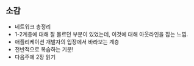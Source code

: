 ## 소감
- 네트워크 총정리
- 1-2계층에 대해 잘 몰르던 부분이 있었는데, 이것에 대해 아웃라인을 잡는 느낌. 
- 애플리케이션 개발자의 입장에서 바라보는 계층
- 전반적으로 복습하는 기분!
- 다음주에 2장 읽기

